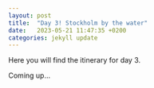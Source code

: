 ```yaml
---
layout: post
title:  "Day 3! Stockholm by the water"
date:   2023-05-21 11:47:35 +0200
categories: jekyll update
---
```

Here you will find the itinerary for day 3.

Coming up...